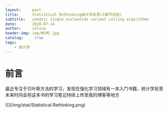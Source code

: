 ```yaml
---
layout:     post
title:      Statistical Rethinking统计学反思(1章节总结)
subtitle:   somatic single nucleotide variant calling algorithms
date:       2020-07-14
author:     soliva
header-img: img/MCMC.jpg
catalog: 	 true
tags:
    - 统计学
---
```

# 前言
最近专注于贝叶斯方法的学习，发现在强化学习领域有一本入门书籍，统计学反思
未来时间会将这本书的学习笔记持续上传至我的博客等地方


![](/img/stat/Statistical Rethinking.png)